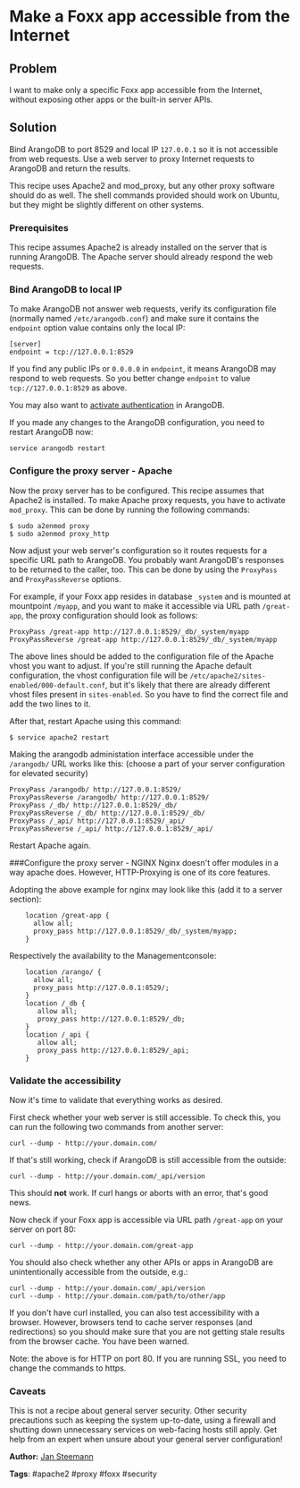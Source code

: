# Make a Foxx app accessible from the Internet

## Problem

I want to make only a specific Foxx app accessible from the Internet, without exposing other
apps or the built-in server APIs.

## Solution

Bind ArangoDB to port 8529 and local IP `127.0.0.1` so it is not accessible from web
requests. Use a web server to proxy Internet requests to ArangoDB and return the results. 

This recipe uses Apache2 and mod_proxy, but any other proxy software should do as well.
The shell commands provided should work on Ubuntu, but they might be slightly different
on other systems.

### Prerequisites

This recipe assumes Apache2 is already installed on the server that is running ArangoDB.
The Apache server should already respond the web requests.

### Bind ArangoDB to local IP

To make ArangoDB not answer web requests, verify its configuration file (normally named
`/etc/arangodb.conf`) and make sure it contains the `endpoint` option value contains only 
the local IP:

```
[server]
endpoint = tcp://127.0.0.1:8529
```

If you find any public IPs or `0.0.0.0` in `endpoint`, it means ArangoDB may respond to
web requests. So you better change `endpoint` to value `tcp://127.0.0.1:8529` as above.

You may also want to [activate authentication](UsingAuthentication.html) in ArangoDB.

If you made any changes to the ArangoDB configuration, you need to restart ArangoDB now:

```
service arangodb restart
```

### Configure the proxy server - Apache

Now the proxy server has to be configured. This recipe assumes that Apache2 is installed.
To make Apache proxy requests, you have to activate `mod_proxy`. This can be done by running
the following commands:

```
$ sudo a2enmod proxy
$ sudo a2enmod proxy_http 
```

Now adjust your web server's configuration so it routes requests for a specific URL path
to ArangoDB. You probably want ArangoDB's responses to be returned to the caller, too.
This can be done by using the `ProxyPass` and `ProxyPassReverse` options.

For example, if your Foxx app resides in database `_system` and is mounted at mountpoint
`/myapp`, and you want to make it accessible via URL path `/great-app`, the proxy configuration 
should look as follows:

```
ProxyPass /great-app http://127.0.0.1:8529/_db/_system/myapp
ProxyPassReverse /great-app http://127.0.0.1:8529/_db/_system/myapp
```

The above lines should be added to the configuration file of the Apache vhost you want to adjust.
If you're still running the Apache default configuration, the vhost configuration file will 
be `/etc/apache2/sites-enabled/000-default.conf`, but it's likely that there are already
different vhost files present in `sites-enabled`. So you have to find the correct file and
add the two lines to it.

After that, restart Apache using this command:
```
$ service apache2 restart 
```

Making the arangodb administation interface accessible under the `/arangodb/` URL works like this:
(choose a part of your server configuration for elevated security)

```
ProxyPass /arangodb/ http://127.0.0.1:8529/
ProxyPassReverse /arangodb/ http://127.0.0.1:8529/
ProxyPass /_db/ http://127.0.0.1:8529/_db/
ProxyPassReverse /_db/ http://127.0.0.1:8529/_db/
ProxyPass /_api/ http://127.0.0.1:8529/_api/
ProxyPassReverse /_api/ http://127.0.0.1:8529/_api/

```

Restart Apache again.

###Configure the proxy server - NGINX
Nginx doesn't offer modules in a way apache does. However, HTTP-Proxying is one of its core features.

Adopting the above example for nginx may look like this (add it to a server section):

        location /great-app {
          allow all;
          proxy_pass http://127.0.0.1:8529/_db/_system/myapp;
        }

Respectively the availability to the Managementconsole:

        location /arango/ {
          allow all;
          proxy_pass http://127.0.0.1:8529/;
        }
        location /_db {
           allow all;
           proxy_pass http://127.0.0.1:8529/_db;
        }
        location /_api {
           allow all;
           proxy_pass http://127.0.0.1:8529/_api;
        }

### Validate the accessibility

Now it's time to validate that everything works as desired.

First check whether your web server is still accessible. To check this, you can run the 
following two commands from another server:

```
curl --dump - http://your.domain.com/
```

If that's still working, check if ArangoDB is still accessible from the outside:

```
curl --dump - http://your.domain.com/_api/version
```

This should **not** work. If curl hangs or aborts with an error, that's good news.

Now check if your Foxx app is accessible via URL path `/great-app` on your server on port 80:

```
curl --dump - http://your.domain.com/great-app
```

You should also check whether any other APIs or apps in ArangoDB are unintentionally accessible 
from the outside, e.g.:

```
curl --dump - http://your.domain.com/_api/version
curl --dump - http://your.domain.com/path/to/other/app
```

If you don't have curl installed, you can also test accessibility with a browser. However, browsers 
tend to cache server responses (and redirections) so you should make sure that you are not getting 
stale results from the browser cache. You have been warned.

Note: the above is for HTTP on port 80. If you are running SSL, you need to change the commands to https.


### Caveats

This is not a recipe about general server security. Other security precautions such as keeping
the system up-to-date, using a firewall and shutting down unnecessary services on web-facing
hosts still apply. Get help from an expert when unsure about your general server configuration!


**Author:** [Jan Steemann](https://github.com/jsteemann)

**Tags**: #apache2 #proxy #foxx #security
